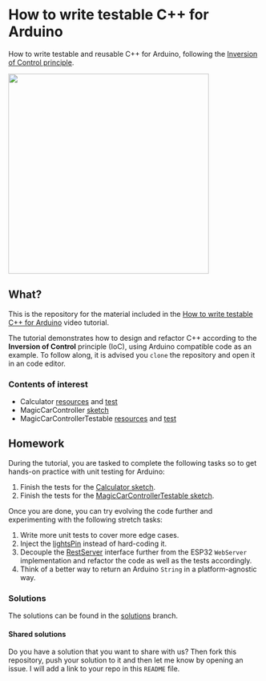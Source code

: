 # How to write testable C++ for Arduino

How to write testable and reusable C++ for Arduino, following the
[Inversion of Control principle](https://en.wikipedia.org/wiki/Inversion_of_control).

<a href="https://youtube.com"><img src="https://i.imgur.com/SiFqzzp.png" width="400"></a>

## What?

This is the repository for the material included in the
[How to write testable C++ for Arduino](https://www.youtube.com/) video tutorial.

The tutorial demonstrates how to design and refactor C++ according to the **Inversion of Control**
principle (IoC), using Arduino compatible code as an example. To follow along, it is advised you
`clone` the repository and open it in an code editor.

### Contents of interest
* Calculator [resources](sketches/calculator) and [test](test/ut/calculator_test.cpp)
* MagicCarController [sketch](sketches/MagicCarController/MagicCarController.ino)
* MagicCarControllerTestable [resources](sketches/MagicCarControllerTestable) and [test](test/ut/MagicCarController_test.cpp)

## Homework

During the tutorial, you are tasked to complete the following tasks so to get hands-on practice with
unit testing for Arduino:

1. Finish the tests for the [Calculator sketch](sketches/calculator/calculator.ino).
2. Finish the tests for the [MagicCarControllerTestable sketch](sketches/MagicCarControllerTestable/MagicCarControllerTestable.ino).

Once you are done, you can try evolving the code further and experimenting with the following stretch
tasks:

1. Write more unit tests to cover more edge cases.
2. Inject the [lightsPin](https://github.com/platisd/reusable-testable-arduino-tutorial/blob/master/sketches/MagicCarControllerTestable/MagicCarController.cpp#L11) instead of hard-coding it.
3. Decouple the [RestServer](https://github.com/platisd/reusable-testable-arduino-tutorial/blob/master/sketches/MagicCarControllerTestable/RestServer.h) interface further from the ESP32 `WebServer` implementation and refactor the code as well as the tests accordingly.
4. Think of a better way to return an Arduino `String` in a platform-agnostic way.

### Solutions

The solutions can be found in the [solutions](https://github.com/platisd/reusable-testable-arduino-tutorial/tree/solutions) branch.

#### Shared solutions

Do you have a solution that you want to share with us? Then fork this repository, push your solution to it
and then let me know by opening an issue. I will add a link to your repo in this `README` file.
